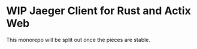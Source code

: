 # WIP Jaeger Client for Rust and Actix Web

This monorepo will be split out once the pieces are stable.
